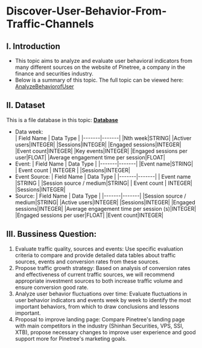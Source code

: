 # Discover-User-Behavior-From-Traffic-Channels
## I. Introduction
- This topic aims to analyze and evaluate user behavioral indicators from many different sources on the website of Pinetree, a company in the finance and securities industry.
- Below is a summary of this topic. The full topic can be viewed here: [AnalyzeBehaviorofUser](https://colab.research.google.com/drive/1hoBLNEbMmeCC7Bn7T6aY1MfhFxybfR7z?usp=sharing)
## II. Dataset
This is a file database in this topic: **[Database](https://drive.google.com/drive/u/0/folders/10AzT_ChQJtBifj3tyD_RJ32yAMabFv7G)**

- Data week: <br>
    | Field Name | Data Type |
    |-------|-------|
    |Nth week|STRING|
    |Activer users|INTEGER|
    |Sessions|INTEGER|
    |Engaged sessions|INTEGER|
    |Event count|INTEGER|
    |Key events|INTEGER|
    |Engaged sessions per user|FLOAT|
    |Average engagement time per session|FLOAT|
- Event:
    | Field Name | Data Type |
    |-------|-------|
    |Event name|STRING|
    | Event count | INTEGER |
    |Sessions|INTEGER|
- Event Source:
    | Field Name | Data Type |
    |-------|-------|
    | Event name |STRING |
    |Session source / medium|STRING|
    | Event count | INTEGER|
    |Sessions|INTEGER|
- Source:
    | Field Name | Data Type |
    |-------|-------|
    |Session source / medium|STRING|
    |Active users|INTEGER|
    |Sessions|INTEGER|
    |Engaged sessions|INTEGER|
    |Average engagement time per session (s)|INTEGER|
    |Engaged sessions per user|FLOAT|
    |Event count|INTEGER| 
## III. Bussiness Question:

1. Evaluate traffic quality, sources and events: Use specific evaluation criteria to compare and provide detailed data tables about traffic sources, events and conversion rates from these sources.
2. Propose traffic growth strategy: Based on analysis of conversion rates and effectiveness of current traffic sources, we will recommend appropriate investment sources to both increase traffic volume and ensure conversion good rate.
3. Analyze user behavior fluctuations over time: Evaluate fluctuations in user behavior indicators and events week by week to identify the most important behaviors, from which to draw conclusions and lessons important.
4. Proposal to improve landing page: Compare Pinetree's landing page with main competitors in the industry (Shinhan Securities, VPS, SSI, XTB), propose necessary changes to improve user experience and good support more for Pinetree's marketing goals.
